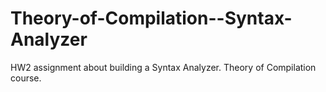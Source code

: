 # Theory-of-Compilation--Syntax-Analyzer
HW2 assignment about building a Syntax Analyzer. Theory of Compilation course.
